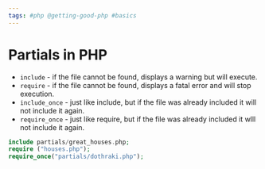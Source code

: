 ```yaml
---
tags: #php @getting-good-php #basics
---
```


# Partials in PHP

- `include` - if the file cannot be found, displays a warning but will execute.
- `require` - if the file cannot be found, displays a fatal error and will stop execution.
- `include_once` - just like include, but if the file was already included it will not include it again.
- `require_once` - just like require, but if the file was already included it wlll not include it again.

```php
include partials/great_houses.php;
require ("houses.php");
require_once("partials/dothraki.php");
```